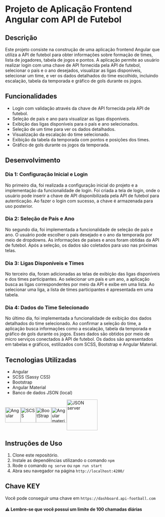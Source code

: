 # Projeto de Aplicação Frontend Angular com API de Futebol

## Descrição
Este projeto consiste na construção de uma aplicação frontend Angular que utiliza a API de futebol para obter informações sobre formação de times, lista de jogadores, tabela de jogos e pontos. A aplicação permite ao usuário realizar login com uma chave de API fornecida pela API de futebol, selecionar o país e o ano desejados, visualizar as ligas disponíveis, selecionar um time, e ver os dados detalhados do time escolhido, incluindo escalação, tabela da temporada e gráfico de gols durante os jogos.

## Funcionalidades
- Login com validação através da chave de API fornecida pela API de futebol.
- Seleção de país e ano para visualizar as ligas disponíveis.
- Exibição das ligas disponíveis para o país e ano selecionados.
- Seleção de um time para ver os dados detalhados.
- Visualização da escalação do time selecionado.
- Exibição da tabela da temporada com pontos e posições dos times.
- Gráfico de gols durante os jogos da temporada.

## Desenvolvimento

### Dia 1: Configuração Inicial e Login
No primeiro dia, foi realizada a configuração inicial do projeto e a implementação da funcionalidade de login. Foi criada a tela de login, onde o usuário pode inserir a chave de API disponibilizada pela API de futebol para autenticação. Ao fazer o login com sucesso, a chave é armazenada para uso posterior.

### Dia 2: Seleção de País e Ano
No segundo dia, foi implementada a funcionalidade de seleção de país e ano. O usuário pode escolher o país desejado e o ano da temporada por meio de dropdowns. As informações de países e anos foram obtidas da API de futebol. Após a seleção, os dados são coletados para uso nas próximas telas.

### Dia 3: Ligas Disponíveis e Times
No terceiro dia, foram adicionadas as telas de exibição das ligas disponíveis e dos times participantes. Ao selecionar um país e um ano, a aplicação busca as ligas correspondentes por meio da API e exibe em uma lista. Ao selecionar uma liga, a lista de times participantes é apresentada em uma tabela.

### Dia 4: Dados do Time Selecionado
No último dia, foi implementada a funcionalidade de exibição dos dados detalhados do time selecionado. Ao confirmar a seleção do time, a aplicação busca informações como a escalação, tabela da temporada e gráfico de gols durante os jogos. Esses dados são obtidos por meio de micro serviços conectados à API de futebol. Os dados são apresentados em tabelas e gráficos, estilizados com SCSS, Bootstrap e Angular Material.

## Tecnologias Utilizadas
- Angular
- SCSS (Sassy CSS)
- Bootstrap
- Angular Material
- Banco de dados JSON (local)

<div style="display:flex; align-items: center;">
<img src="https://upload.wikimedia.org/wikipedia/commons/thumb/c/cf/Angular_full_color_logo.svg/250px-Angular_full_color_logo.svg.png" style="width:50px" alt="Angular">
<img src="https://itexpert.fr/content/images/2020/08/sass-logo.png" style="width:50px" alt="SCSS">
<img src="https://upload.wikimedia.org/wikipedia/commons/thumb/b/b2/Bootstrap_logo.svg/1200px-Bootstrap_logo.svg.png" style="width:50px" alt="BootStrap">
<img src="https://camo.githubusercontent.com/c5b95fc653e7928d7277fa065cd098187cb9b7ea2d4d976cef5215a0676d2424/68747470733a2f2f63646e2e6a7364656c6976722e6e65742f67682f616e67756c61722d6d6174657269616c2d657874656e73696f6e732f7061676573406d61737465722f6173736574732f616e67756c61722d6d6174657269616c2d657874656e73696f6e732d6c6f676f2e706e67" style="width:50px" alt="Angular material">
<img src="https://camo.githubusercontent.com/f725b7a314d523d78005509f98c436a1fcf2883fd39cb9e5b83346f6bddb599a/687474703a2f2f6a736f6e6170692e6f72672f696d616765732f6a736f6e6170692e706e67" style="width:100px" alt="JSON server">
</div>

## Instruções de Uso
1. Clone este repositório.
2. Instale as dependências utilizando o comando `npm`
3. Rode o comando `ng serve` ou `npm run start`
4. Abra seu navegador na página `http://localhost:4200/`

## Chave KEY
Você pode conseguir uma chave em `https://dashboard.api-football.com`
<h4>⚠ Lembre-se que você possui um limite de 100 chamadas diárias</h4>
